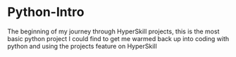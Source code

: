 # Python-Intro
The beginning of my journey through HyperSkill projects, this is the most basic python project I could find to get me warmed back up into coding with python and using the projects feature on HyperSkill
